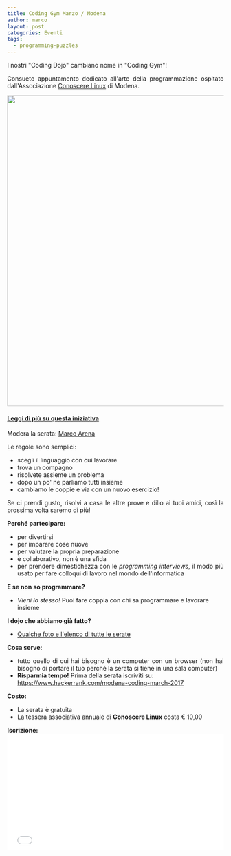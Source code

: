 ```yaml
---
title: Coding Gym Marzo / Modena
author: marco
layout: post
categories: Eventi
tags:
  - programming-puzzles
---
```



I nostri "Coding Dojo" cambiano nome in "Coding Gym"!
<p style="text-align: justify;">Consueto appuntamento dedicato all'arte della programmazione ospitato dall'Associazione <a href="http://conoscerelinux.org" target="_blank" rel="noopener noreferrer">Conoscere Linux</a> di Modena.</p>

<center><img class="size-large" src="https://i2.wp.com/www.italiancpp.org/wp-content/uploads/2016/04/WP_20170124_21_20_08_Pro.jpg?fit=1460%2C721" width="1281" height="721" /></center><!--more-->
<h4><a href="http://www.italiancpp.org/2016/04/12/italian-coding-dojo/" target="_blank" rel="noopener noreferrer">Leggi di più su questa iniziativa</a></h4>
Modera la serata: <a href="https://it.linkedin.com/in/marcoarena" target="_blank" rel="noopener noreferrer">Marco Arena</a>

Le regole sono semplici:
<ul>
 	<li>scegli il linguaggio con cui lavorare</li>
 	<li>trova un compagno</li>
 	<li>risolvete assieme un problema</li>
 	<li>dopo un po' ne parliamo tutti insieme</li>
 	<li>cambiamo le coppie e via con un nuovo esercizio!</li>
</ul>
<p style="text-align: justify;">Se ci prendi gusto, risolvi a casa le altre prove e dillo ai tuoi amici, così la prossima volta saremo di più!</p>
<strong>Perché partecipare:</strong>
<ul>
 	<li>per divertirsi</li>
 	<li>per imparare cose nuove</li>
 	<li>per valutare la propria preparazione</li>
 	<li>è collaborativo, non è una sfida</li>
 	<li style="text-align: justify;">per prendere dimestichezza con le <em>programming interviews</em>, il modo più usato per fare colloqui di lavoro nel mondo dell'informatica</li>
</ul>
<strong>E se non so programmare?</strong>
<ul>
 	<li><em>Vieni lo stesso!</em> Puoi fare coppia con chi sa programmare e lavorare insieme</li>
</ul>
<strong>I dojo che abbiamo già fatto?</strong>
<ul>
 	<li><a href="http://www.italiancpp.org/coding-dojos/">Qualche foto e l'elenco di tutte le serate</a></li>
</ul>
<strong>Cosa serve:</strong>
<ul>
 	<li style="text-align: justify;">tutto quello di cui hai bisogno è un computer con un browser (non hai bisogno di portare il tuo perché la serata si tiene in una sala computer)</li>
 	<li><strong>Risparmia tempo!</strong> Prima della serata iscriviti su:
<a href="https://www.hackerrank.com/modena-coding-march-2017" target="_blank" rel="noopener noreferrer">https://www.hackerrank.com/modena-coding-march-2017</a></li>
</ul>
<strong>Costo:</strong>
<ul>
 	<li>La serata è gratuita</li>
 	<li>La tessera associativa annuale di <strong>Conoscere Linux</strong> costa € 10,00</li>
</ul>
<strong>Iscrizione:</strong>
<div style="width: 100%; text-align: left;"><iframe src="//eventbrite.it/tickets-external?eid=32553679933&amp;ref=etckt" width="100%" height="270" frameborder="0" marginwidth="5" marginheight="5" scrolling="auto"></iframe></div>
